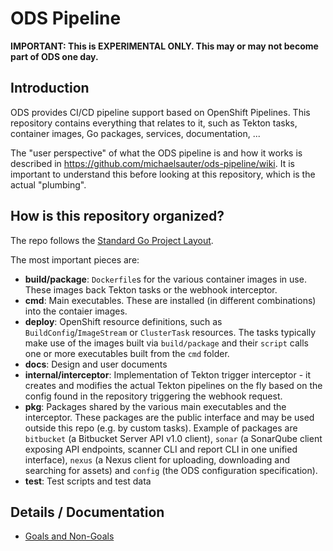# ODS Pipeline

**IMPORTANT: This is EXPERIMENTAL ONLY. This may or may not become part of ODS one day.**

## Introduction

ODS provides CI/CD pipeline support based on OpenShift Pipelines. This repository contains everything that relates to it, such as Tekton tasks, container images, Go packages, services, documentation, ...

The "user perspective" of what the ODS pipeline is and how it works is described in https://github.com/michaelsauter/ods-pipeline/wiki. It is important to understand this before looking at this repository, which is the actual "plumbing".

## How is this repository organized?

The repo follows the [Standard Go Project Layout](https://github.com/golang-standards/project-layout).

The most important pieces are:

* **build/package**: `Dockerfile`s for the various container images in use. These images back Tekton tasks or the webhook interceptor.
* **cmd**: Main executables. These are installed (in different combinations) into the contaier images.
* **deploy**: OpenShift resource definitions, such as `BuildConfig`/`ImageStream` or `ClusterTask` resources. The tasks typically make use of the images built via `build/package` and their `script` calls one or more executables built from the `cmd` folder.
* **docs**: Design and user documents
* **internal/interceptor**: Implementation of Tekton trigger interceptor - it creates and modifies the actual Tekton pipelines on the fly based on the config found in the repository triggering the webhook request.
* **pkg**: Packages shared by the various main executables and the interceptor. These packages are the public interface and may be used outside this repo (e.g. by custom tasks). Example of packages are `bitbucket` (a Bitbucket Server API v1.0 client), `sonar` (a SonarQube client exposing API endpoints, scanner CLI and report CLI in one unified interface), `nexus` (a Nexus client for uploading, downloading and searching for assets) and `config` (the ODS configuration specification).
* **test**: Test scripts and test data

## Details / Documentation

* [Goals and Non-Goals](/docs/goals-and-nongoals.adoc)
